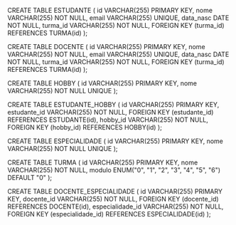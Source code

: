 CREATE TABLE ESTUDANTE (
id VARCHAR(255) PRIMARY KEY,
nome VARCHAR(255) NOT NULL,
email VARCHAR(255) UNIQUE,
data_nasc DATE NOT NULL,
turma_id VARCHAR(255) NOT NULL,
FOREIGN KEY (turma_id) REFERENCES TURMA(id)
);

CREATE TABLE DOCENTE (
id VARCHAR(255) PRIMARY KEY,
nome VARCHAR(255) NOT NULL,
email VARCHAR(255) UNIQUE,
data_nasc DATE NOT NULL,
turma_id VARCHAR(255) NOT NULL,
FOREIGN KEY (turma_id) REFERENCES TURMA(id)
);

CREATE TABLE HOBBY (
id VARCHAR(255) PRIMARY KEY,
nome VARCHAR(255) NOT NULL UNIQUE
);

CREATE TABLE ESTUDANTE_HOBBY (
id VARCHAR(255) PRIMARY KEY,
estudante_id VARCHAR(255) NOT NULL,
FOREIGN KEY (estudante_id) REFERENCES ESTUDANTE(id),
hobby_id VARCHAR(255) NOT NULL,
FOREIGN KEY (hobby_id) REFERENCES HOBBY(id)
);

CREATE TABLE ESPECIALIDADE (
id VARCHAR(255) PRIMARY KEY,
nome VARCHAR(255) NOT NULL UNIQUE
);

CREATE TABLE TURMA (
id VARCHAR(255) PRIMARY KEY,
nome VARCHAR(255) NOT NULL,
modulo ENUM("0", "1", "2", "3", "4", "5", "6") DEFAULT "0"
);

CREATE TABLE DOCENTE_ESPECIALIDADE (
id VARCHAR(255) PRIMARY KEY,
docente_id VARCHAR(255) NOT NULL,
FOREIGN KEY (docente_id) REFERENCES DOCENTE(id),
especialidade_id VARCHAR(255) NOT NULL,
FOREIGN KEY (especialidade_id) REFERENCES ESPECIALIDADE(id)
);